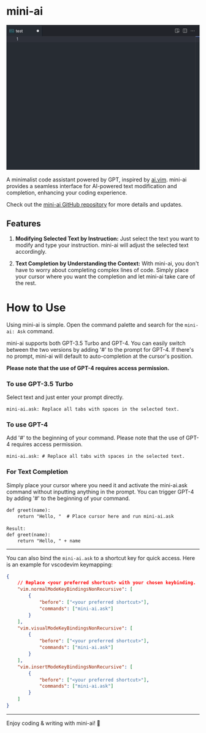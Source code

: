 # mini-ai

![Alt text](public/miniai.gif?raw=true "Demo")

A minimalist code assistant powered by GPT, inspired by [ai.vim](https://github.com/aduros/ai.vim). mini-ai provides a seamless interface for AI-powered text modification and completion, enhancing your coding experience.

Check out the [mini-ai GitHub repository](https://github.com/dncc89/mini-ai) for more details and updates.

## Features

1. **Modifying Selected Text by Instruction:** Just select the text you want to modify and type your instruction. mini-ai will adjust the selected text accordingly.

2. **Text Completion by Understanding the Context:** With mini-ai, you don't have to worry about completing complex lines of code. Simply place your cursor where you want the completion and let mini-ai take care of the rest.

# How to Use
Using mini-ai is simple. Open the command palette and search for the `mini-ai: Ask` command.

mini-ai supports both GPT-3.5 Turbo and GPT-4. You can easily switch between the two versions by adding '#' to the prompt for GPT-4. If there's no prompt, mini-ai will default to auto-completion at the cursor's position. 

**Please note that the use of GPT-4 requires access permission.**

### To use GPT-3.5 Turbo
Select text and just enter your prompt directly.
```
mini-ai.ask: Replace all tabs with spaces in the selected text.
```
### To use GPT-4
Add '#' to the beginning of your command. Please note that the use of GPT-4 requires access permission.
```
mini-ai.ask: # Replace all tabs with spaces in the selected text.
```
### For Text Completion
Simply place your cursor where you need it and activate the mini-ai.ask command without inputting anything in the prompt. You can trigger GPT-4 by adding '#' to the beginning of your command.
```
def greet(name):
    return "Hello, "  # Place cursor here and run mini-ai.ask

Result:
def greet(name):
    return "Hello, " + name 
```

---

 You can also bind the `mini-ai.ask` to a shortcut key for quick access. Here is an example for vscodevim keymapping:

```json
{
    // Replace <your preferred shortcut> with your chosen keybinding.
    "vim.normalModeKeyBindingsNonRecursive": [
        {
            "before": ["<your preferred shortcut>"],
            "commands": ["mini-ai.ask"]
        }
    ],
    "vim.visualModeKeyBindingsNonRecursive": [
        {
            "before": ["<your preferred shortcut>"],
            "commands": ["mini-ai.ask"]
        }
    ],
    "vim.insertModeKeyBindingsNonRecursive": [
        {
            "before": ["<your preferred shortcut>"],
            "commands": ["mini-ai.ask"]
        }
    ]
}

```

--- 

Enjoy coding & writing with mini-ai! 🚀